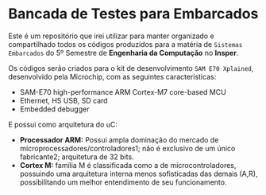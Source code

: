 # Bancada de Testes para Embarcados

Este é um repositório que irei utilizar para manter organizado e compartilhado todos os códigos produzidos para a matéria de `Sistemas Embarcados` do 5º Semestre de **Engenharia da Computação** no **Insper**.

Os códigos serão criados para o kit de desenvolvimento `SAM E70 Xplained`, desenvolvido pela Microchip, com as seguintes características:

- SAM-E70 high-performance ARM Cortex-M7 core-based MCU
- Ethernet, HS USB, SD card
- Embedded debugger

E possui como arquitetura do uC:

- **Processador ARM:** Possui ampla dominação do mercado de microprocessadores/controladores1; não é exclusivo de um único fabricante2; arquitetura de 32 bits.
- **Cortex M:** família M é classificada como a de microcontroladores, possuindo uma arquitetura interna menos sofisticadas das demais (A,R), possibilitando um melhor entendimento de seu funcionamento.
